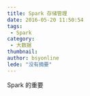 ```yaml
---
title: Spark 存储管理
date: 2016-05-20 11:50:54
tags:
 - Spark
category: 
 - 大数据
thumbnail: 
author: bsyonline
lede: "没有摘要"
---
```


Spark 的重要